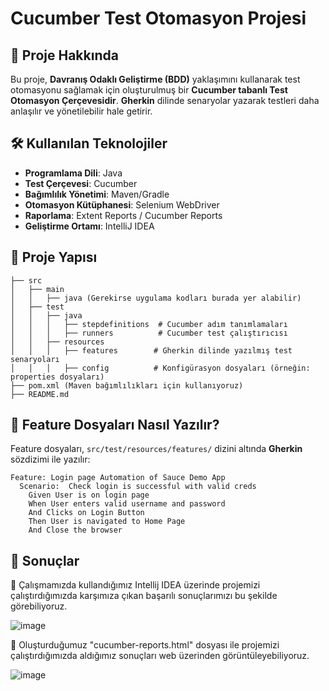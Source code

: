 # Cucumber Test Otomasyon Projesi

## 📌 Proje Hakkında
Bu proje, **Davranış Odaklı Geliştirme (BDD)** yaklaşımını kullanarak test otomasyonu sağlamak için oluşturulmuş bir **Cucumber tabanlı Test Otomasyon Çerçevesidir**. **Gherkin** dilinde senaryolar yazarak testleri daha anlaşılır ve yönetilebilir hale getirir.

## 🛠️ Kullanılan Teknolojiler
- **Programlama Dili**: Java
- **Test Çerçevesi**: Cucumber
- **Bağımlılık Yönetimi**: Maven/Gradle
- **Otomasyon Kütüphanesi**: Selenium WebDriver
- **Raporlama**: Extent Reports / Cucumber Reports
- **Geliştirme Ortamı**: IntelliJ IDEA

## 📂 Proje Yapısı
```
├── src
│   ├── main
│   │   ├── java (Gerekirse uygulama kodları burada yer alabilir)
│   ├── test
│   │   ├── java
│   │   │   ├── stepdefinitions  # Cucumber adım tanımlamaları
│   │   │   ├── runners          # Cucumber test çalıştırıcısı
│   │   ├── resources
│   │   │   ├── features        # Gherkin dilinde yazılmış test senaryoları
│   │   │   ├── config          # Konfigürasyon dosyaları (örneğin: properties dosyaları)
├── pom.xml (Maven bağımlılıkları için kullanıyoruz)
├── README.md
```

## 📖 Feature Dosyaları Nasıl Yazılır?
Feature dosyaları, `src/test/resources/features/` dizini altında **Gherkin** sözdizimi ile yazılır:
```gherkin
Feature: Login page Automation of Sauce Demo App
  Scenario:  Check login is successful with valid creds
    Given User is on login page
    When User enters valid username and password
    And Clicks on Login Button
    Then User is navigated to Home Page
    And Close the browser
```

## 📖 Sonuçlar

🚀 Çalışmamızda kullandığımız Intellij IDEA üzerinde projemizi çalıştırdığımızda karşımıza çıkan başarılı sonuçlarımızı bu şekilde görebiliyoruz.

![image](https://github.com/user-attachments/assets/cac98262-adb7-4c46-bc43-510754fda69c)


🚀 Oluşturduğumuz "cucumber-reports.html" dosyası ile projemizi çalıştırdığımızda aldığımız sonuçları web üzerinden görüntüleyebiliyoruz.

![image](https://github.com/user-attachments/assets/4796b7c9-687e-45e7-adf4-d2ad14e7e56e)

